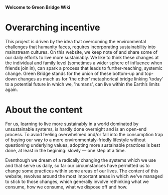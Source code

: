 **Welcome to Green Bridge Wiki**

# Overarching incentive

This project is driven by the idea that overcoming the environmental challenges that humanity faces, requires incorporating sustainability into mainstream cultures. On this website, we keep note of and share some of our daily efforts to live more sustainably. We like to think these changes at the individual and family level (sometimes a wider sphere of influence when friends join in), can spark a process that leads to further-reaching, systemic change. Green Bridge stands for the union of these bottom-up and top-down changes as much as for 'the other' metaphorical bridge linking 'today' to a potential future in which we, 'humans', can live within the Earth’s limits again.

# About the content

For us, learning to live more sustainably in a world dominated by unsustainable systems, is hardly done overnight and is an open-end process. To avoid feeling overwhelmed and/or fall into the consumption trap of buying our way to a more environmentaly-friedly lifestyle without questioning underlying values, adopting more sustainable practices is best done, at least in the begining: slowly — one step at a time. 

Eventhough we dream of a radically changing the systems which we use and that serve us daily, so far our circumstances have permitted us to change some practices within some areas of our lives. The content of this website, revolves around the most important areas in which we've managed to stick to those changes, which generally involve rethinking what we consume, how we consume, what we dispose off and how.
